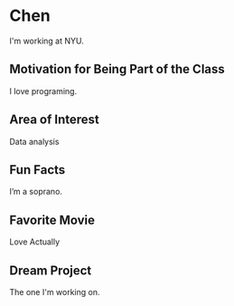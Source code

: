 # Chen
I'm working at NYU.

## Motivation for Being Part of the Class
I love programing.

## Area of Interest
Data analysis

## Fun Facts
I’m a soprano. 

## Favorite Movie
Love Actually 

## Dream Project
The one I'm working on.
